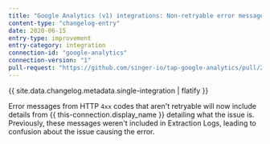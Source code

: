 ```yaml
---
title: "Google Analytics (v1) integrations: Non-retryable error messages now in Extraction Logs"
content-type: "changelog-entry"
date: 2020-06-15
entry-type: improvement
entry-category: integration
connection-id: "google-analytics" 
connection-version: "1"
pull-request: "https://github.com/singer-io/tap-google-analytics/pull/29"
---
```

{{ site.data.changelog.metadata.single-integration | flatify }}

Error messages from HTTP `4xx` codes that aren't retryable will now include details from {{ this-connection.display_name }} detailing what the issue is. Previously, these messages weren't included in Extraction Logs, leading to confusion about the issue causing the error.